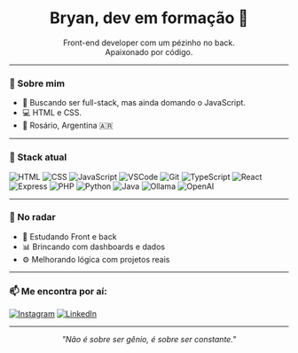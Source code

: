 <h1 align="center"> Bryan, dev em formação 👋</h1>

<p align="center">
  Front-end developer com um pézinho no back.<br/>
  Apaixonado por código.
</p>

---

### 🚀 Sobre mim

- 🎯 Buscando ser full-stack, mas ainda domando o JavaScript.
- 💻 HTML e CSS.
- 📍 Rosário, Argentina 🇦🇷

---

### 🧠 Stack atual

![HTML](https://img.shields.io/badge/-HTML5-e34c26?style=flat&logo=html5&logoColor=white)
![CSS](https://img.shields.io/badge/-CSS3-1572B6?style=flat&logo=css3&logoColor=white)
![JavaScript](https://img.shields.io/badge/-JavaScript-f7df1e?style=flat&logo=javascript&logoColor=black)
![VSCode](https://img.shields.io/badge/-VSCode-007ACC?style=flat&logo=visual-studio-code&logoColor=white)
![Git](https://img.shields.io/badge/-Git-F05032?style=flat&logo=git&logoColor=white)
![TypeScript](https://img.shields.io/badge/-TypeScript-3178C6?style=flat&logo=typescript&logoColor=white)
![React](https://img.shields.io/badge/-React-20232A?style=flat&logo=react&logoColor=61DAFB)
![Express](https://img.shields.io/badge/-Express-000000?style=flat&logo=express&logoColor=white)
![PHP](https://img.shields.io/badge/-PHP-777BB4?style=flat&logo=php&logoColor=white)
![Python](https://img.shields.io/badge/-Python-3776AB?style=flat&logo=python&logoColor=white)
![Java](https://img.shields.io/badge/-Java-007396?style=flat&logo=java&logoColor=white)
![Ollama](https://img.shields.io/badge/-Ollama-111111?style=flat&logo=data:image/svg+xml;base64,...&logoColor=white)
![OpenAI](https://img.shields.io/badge/-ChatGPT-10a37f?style=flat&logo=openai&logoColor=white)

---

### 🌱 No radar

- 🔐 Estudando Front e back
- 📊 Brincando com dashboards e dados
- ⚙️ Melhorando lógica com projetos reais

---

### 📫 Me encontra por aí:

[![Instagram](https://img.shields.io/badge/-Instagram-E4405F?style=flat&logo=instagram&logoColor=white)](https://instagram.com/bryan_maciel_dev)
[![LinkedIn](https://img.shields.io/badge/-LinkedIn-0A66C2?style=flat&logo=linkedin&logoColor=white)](https://linkedin.com/in/bryan-maciel-de-almeida-4705942b9)

---

<p align="center"><i>"Não é sobre ser gênio, é sobre ser constante."</i></p>
